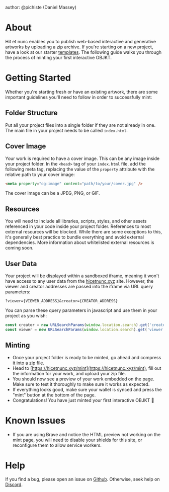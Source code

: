 author: @pichiste (Daniel Massey)

# About

Hit et nunc enables you to publish web-based interactive and generative artworks by uploading a zip archive. If you're starting on a new project, have a look at our starter [templates](https://github.com/hicetnunc2000/hicetnunc/tree/main/templates). The following guide walks you through the process of minting your first interactive OBJKT.

# Getting Started

Whether you're starting fresh or have an existing artwork, there are some important guidelines you'll need to follow in order to successfully mint:

## Folder Structure

Put all your project files into a single folder if they are not already in one. The main file in your project needs to be called `index.html`.

## Cover Image

Your work is required to have a cover image. This can be any image inside your project folder. In the `<head>` tag of your `index.html` file, add the following meta tag, replacing the value of the `property` attribute with the relative path to your cover image:

```html
<meta property="og:image" content="path/to/your/cover.jpg" />
```

The cover image can be a JPEG, PNG, or GIF.

## Resources

You will need to include all libraries, scripts, styles, and other assets referenced in your code inside your project folder. References to most external resources will  be blocked. While there are some exceptions to this, it's generally best practice to bundle everything and avoid external dependencies. More information about whitelisted external resources is coming soon.

## User Data

Your project will be displayed within a sandboxed iframe, meaning it won't have access to any user data from the [hicetnunc.xyz](http://hicetnunc.xyz) site. However, the viewer and creator addresses are passed into the iframe via URL query parameters:

```
?viewer={VIEWER_ADDRESS}&creator={CREATOR_ADDRESS}
```

You can parse these query parameters in javascript and use them in your project as you wish:

```jsx
const creator = new URLSearchParams(window.location.search).get('creator')
const viewer = new URLSearchParams(window.location.search).get('viewer')
```

## Minting

- Once your project folder is ready to be minted, go ahead and compress it into a zip file.
- Head to [https://hicetnunc.xyz/mint](https://hicetnunc.xyz/mint), fill out the information for your work, and upload your zip file.
- You should now see a preview of your work embedded on the page. Make sure to test it thoroughly to make sure it works as expected.
- If everything looks good, make sure your wallet is synced and press the "mint" button at the bottom of the page.
- Congratulations! You have just minted your first interactive OBJKT 🎉

# Known Issues

- If you are using Brave and notice the HTML preview not working on the mint page, you will need to disable your shields for this site, or reconfigure them to allow service workers.

# Help

If you find a bug, please open an issue on [Github](https://github.com/hicetnunc2000/hicetnunc/issues). Otherwise, seek help on [Discord](https://discord.com/invite/jKNy6PynPK).